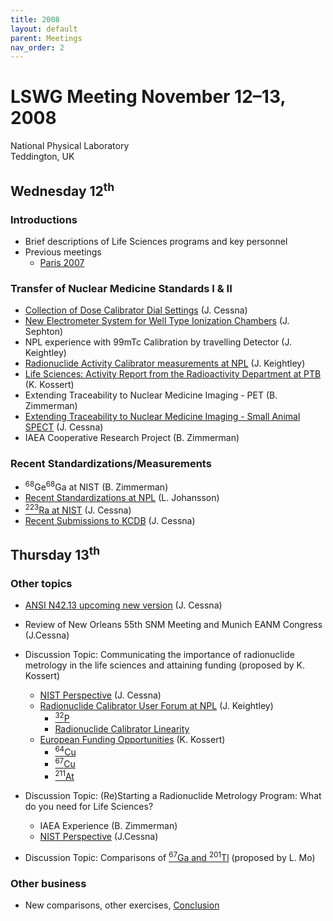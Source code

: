 ```yaml
---
title: 2008
layout: default
parent: Meetings
nav_order: 2
---
```


# LSWG Meeting November 12–13, 2008

National Physical Laboratory\
Teddington, UK

## Wednesday 12<sup>th</sup>

### Introductions

- Brief descriptions of Life Sciences programs and key personnel
- Previous meetings
  - [Paris 2007](day1/CessnaPrevMtg.pdf)

### Transfer of Nuclear Medicine Standards I & II

- [Collection of Dose Calibrator Dial Settings](day1/CessnaCalibratorSettings.pdf) (J. Cessna)
- [New Electrometer System for Well Type Ionization Chambers](day1/SephtonElectrom.pdf) (J. Sephton)
- NPL experience with 99mTc Calibration by travelling Detector (J. Keightley)
- [Radionuclide Activity Calibrator measurements at NPL](day1/Keightley_NPL_NM.pdf) (J. Keightley)
- [Life Sciences: Activity Report from the Radioactivity Department at PTB](day1/KossertPTBLifeScieces.pdf) (K. Kossert)
- Extending Traceability to Nuclear Medicine Imaging - PET (B. Zimmerman)
- [Extending Traceability to Nuclear Medicine Imaging - Small Animal SPECT](day1/CessnaSmallAnimalImagingV2.pdf) (J. Cessna)
- IAEA Cooperative Research Project (B. Zimmerman)

### Recent Standardizations/Measurements

- <sup>68</sup>Ge<sup>68</sup>Ga at NIST (B. Zimmerman)
- [Recent Standardizations at NPL](day1/LenaNucMed.pdf) (L. Johansson)
- [<sup>223</sup>Ra at NIST](day1/Cessna223RaLSWG.pdf) (J. Cessna)
- [Recent Submissions to KCDB](day1/CessnaRecentKCDB.pdf) (J. Cessna)

## Thursday 13<sup>th</sup>

### Other topics

- [ANSI N42.13 upcoming new version](day2/ANSIN42-13.pdf) (J. Cessna)

- Review of New Orleans 55th SNM Meeting and Munich EANM Congress (J.Cessna)

- Discussion Topic: Communicating the importance of radionuclide metrology in the life sciences and attaining funding (proposed by K. Kossert)

  - [NIST Perspective](day2/MetrologyFundingDiscussion.pdf) (J. Cessna)
  - [Radionuclide Calibrator User Forum at NPL](day2/KeightleyRCUFMain.pdf) (J. Keightley)
    - [<sup>32</sup>P](day2/KeightleyRCUF32P.pdf)
    - [Radionuclide Calibrator Linearity](day2/KeightleyRCUFLinearity.pdf)
  - [European Funding Opportunities](day2/Kossertfunding.pdf) (K. Kossert)
    - [<sup>64</sup>Cu](day2/ProposedProjectIRCu64.pdf)
    - [<sup>67</sup>Cu](day2/ProposedProjectIRCu67.pdf)
    - [<sup>211</sup>At](day2/ProposedprojetcIRAt-211.pdf)

- Discussion Topic: (Re)Starting a Radionuclide Metrology Program: What do you need for Life Sciences?
  - IAEA Experience (B. Zimmerman)
  - [NIST Perspective](day2/LSMetrology-NISTPerspective.pdf) (J.Cessna)

- Discussion Topic: Comparisons of [<sup>67</sup>Ga and <sup>201</sup>Tl](day2/67Gaand01TlKCDB.pdf) (proposed by L. Mo)

### Other business

- New comparisons, other exercises,
  [Conclusion](day2/OtherBus-Concl.pdf)
